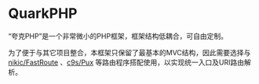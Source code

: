 # QuarkPHP
“夸克PHP”是一个非常微小的PHP框架，框架结构低耦合，可自由定制。

为了便于与其它项目整合，本框架只保留了最基本的MVC结构，因此需要选择与 [nikic/FastRoute](https://github.com/nikic/FastRoute) 、[c9s/Pux](https://github.com/c9s/Pux) 等路由程序搭配使用，以实现统一入口及URI路由解析。
